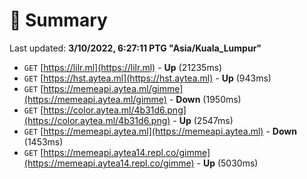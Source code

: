 # 📖 Summary
Last updated: **3/10/2022, 6:27:11 PTG "Asia/Kuala_Lumpur"**

- `GET` [https://lilr.ml](https://lilr.ml) - **Up** (21235ms)
- `GET` [https://hst.aytea.ml](https://hst.aytea.ml) - **Up** (943ms)
- `GET` [https://memeapi.aytea.ml/gimme](https://memeapi.aytea.ml/gimme) - **Down** (1950ms)
- `GET` [https://color.aytea.ml/4b31d6.png](https://color.aytea.ml/4b31d6.png) - **Up** (2547ms)
- `GET` [https://memeapi.aytea.ml](https://memeapi.aytea.ml) - **Down** (1453ms)
- `GET` [https://memeapi.aytea14.repl.co/gimme](https://memeapi.aytea14.repl.co/gimme) - **Up** (5030ms)
